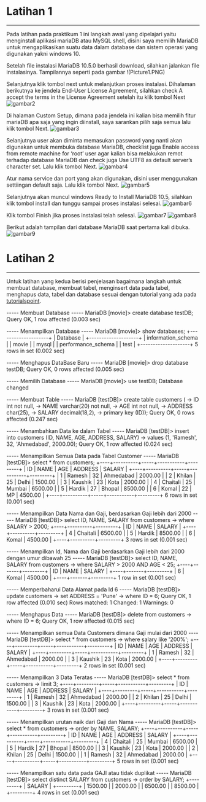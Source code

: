 # Latihan 1
---
Pada latihan pada praktikum 1 ini langkah awal yang dipelajari yaitu menginstall aplikasi mariaDB atau
MySQL shell, disini saya memilih MariaDB untuk mengaplikasikan suatu data dalam database dan sistem operasi
yang digunakan yakni windows 10. 

Setelah file instalasi MariaDB 10.5.0 berhasil download, silahkan jalankan file instalasinya. Tampilannya seperti pada gambar
!(Picture1.PNG)

Selanjutnya klik tombol next untuk melanjutkan proses instalasi. Dihalaman berikutnya ke jendela End-User License Agreement, silahkan check A accept the terms in the License Agreement setelah itu klik tombol Next
![gambar2](Picture2.PNG)

Di halaman Custom Setup, dimana pada jendela ini kalian bisa memilih fitur mariaDB apa saja yang ingin diinstall, saya sarankan pilih saja semua lalu klik tombol Next.
![gambar3](Picture3.PNG)

Selanjutnya user akan diminta memasukan password yang nanti akan digunakan untuk membuka database MariaDB, checklist juga Enable access from remote machine for ‘root’ user agar kalian bisa melakukan remot terhadap database MariaDB dan check juga Use UTF8 as default server’s character set. Lalu klik tombol Next.
![gambar4](Picture4.PNG)

Atur nama service dan port yang akan digunakan, disini user menggunakan settiingan default saja. Lalu klik tombol Next.
![gambar5](Picture5.PNG)

Selanjutnya akan muncul windows Ready to Install MariaDB 10.5, silahkan klik tombol install dan tunggu sampai proses instalasi selesai.
![gambar6](Picture6.PNG)

Klik tombol Finish jika proses instalasi telah selesai.
![gambar7](Picture7.PNG)
![gambar8](Picture8.PNG)

Berikut adalah tampilan dari database MariaDB saat pertama kali dibuka.
![gambar9](Picture9.PNG)


# Latihan 2
---
Untuk latihan yang kedua berisi penjelasan bagaimana langkah untuk membuat database, membuat tabel, menginsert data pada tabel, menghapus data, tabel dan database sesuai dengan tutorial yang ada pada [tutorialspoint](https://www.guru99.com/database-normalization.html). 

----- Membuat Database -----
MariaDB [movie]> create database testDB;
Query OK, 1 row affected (0.003 sec)

----- Menampilkan Database -----
MariaDB [movie]> show databases;
+--------------------+
| Database           |
+--------------------+
| information_schema |
| movie              |
| mysql              |
| performance_schema |
| test               |
+--------------------+
5 rows in set (0.002 sec)

----- Menghapus DataBase Baru -----
MariaDB [movie]> drop database testDB;
Query OK, 0 rows affected (0.005 sec)

----- Memilih Database -----
MariaDB [movie]> use testDB;
Database changed

----- Membuat Table -----
MariaDB [testDB]> create table customers (
    -> ID int not null,
    -> NAME varchar(20) not null,
    -> AGE int not null,
    -> ADDRESS char(25),
    -> SALARY decimal(18,2),
    -> primary key (ID));
Query OK, 0 rows affected (0.247 sec)

----- Menambahkan Data ke dalam Tabel -----
MariaDB [testDB]> insert into customers (ID, NAME, AGE, ADDRESS, SALARY)
    -> values (1, 'Ramesh', 32, 'Ahmedabad', 2000.00);
Query OK, 1 row affected (0.024 sec)

----- Menampilkan Semua Data pada Tabel Customer -----
MariaDB [testDB]> select * from customers;
+----+----------+-----+-----------+---------+
| ID | NAME     | AGE | ADDRESS   | SALARY  |
+----+----------+-----+-----------+---------+
|  1 | Ramesh   |  32 | Ahmedabad | 2000.00 |
|  2 | Khilan   |  25 | Delhi     | 1500.00 |
|  3 | Kaushik  |  23 | Kota      | 2000.00 |
|  4 | Chaitali |  25 | Mumbai    | 6500.00 |
|  5 | Hardik   |  27 | Bhopal    | 8500.00 |
|  6 | Komal    |  22 | MP        | 4500.00 |
+----+----------+-----+-----------+---------+
6 rows in set (0.001 sec)

----- Menampilkan Data Nama dan Gaji, berdasarkan Gaji lebih dari 2000 -----
MariaDB [testDB]> select ID, NAME, SALARY from customers
    -> where SALARY > 2000;
+----+----------+---------+
| ID | NAME     | SALARY  |
+----+----------+---------+
|  4 | Chaitali | 6500.00 |
|  5 | Hardik   | 8500.00 |
|  6 | Komal    | 4500.00 |
+----+----------+---------+
3 rows in set (0.001 sec)

----- Menampilkan Id, Nama dan Gaji berdasarkan Gaji lebih dari 2000 dengan umur dibawah 25 -----
MariaDB [testDB]> select ID, NAME, SALARY from customers
    -> where SALARY > 2000 AND AGE < 25;
+----+-------+---------+
| ID | NAME  | SALARY  |
+----+-------+---------+
|  6 | Komal | 4500.00 |
+----+-------+---------+
1 row in set (0.001 sec)

----- Memperbaharui Data Alamat pada Id 6 -----
MariaDB [testDB]> update customers
    -> set ADDRESS = 'Pune'
    -> where ID = 6;
Query OK, 1 row affected (0.010 sec)
Rows matched: 1  Changed: 1  Warnings: 0

----- Menghapus Data -----
MariaDB [testDB]> delete from customers
    -> where ID = 6;
Query OK, 1 row affected (0.015 sec)

----- Menampilkan semua Data Customers dimana Gaji mulai dari 2000 ----
MariaDB [testDB]> select * from customers
    -> where salary like '200%';
+----+---------+-----+-----------+---------+
| ID | NAME    | AGE | ADDRESS   | SALARY  |
+----+---------+-----+-----------+---------+
|  1 | Ramesh  |  32 | Ahmedabad | 2000.00 |
|  3 | Kaushik |  23 | Kota      | 2000.00 |
+----+---------+-----+-----------+---------+
2 rows in set (0.001 sec)

----- Menampilkan 3 Data Teratas -----
MariaDB [testDB]> select * from customers
    -> limit 3;
+----+---------+-----+-----------+---------+
| ID | NAME    | AGE | ADDRESS   | SALARY  |
+----+---------+-----+-----------+---------+
|  1 | Ramesh  |  32 | Ahmedabad | 2000.00 |
|  2 | Khilan  |  25 | Delhi     | 1500.00 |
|  3 | Kaushik |  23 | Kota      | 2000.00 |
+----+---------+-----+-----------+---------+
3 rows in set (0.001 sec)

----- Menampilkan urutan naik dari Gaji dan Nama -----
MariaDB [testDB]> select * from customers
    -> order by NAME, SALARY;
+----+----------+-----+-----------+---------+
| ID | NAME     | AGE | ADDRESS   | SALARY  |
+----+----------+-----+-----------+---------+
|  4 | Chaitali |  25 | Mumbai    | 6500.00 |
|  5 | Hardik   |  27 | Bhopal    | 8500.00 |
|  3 | Kaushik  |  23 | Kota      | 2000.00 |
|  2 | Khilan   |  25 | Delhi     | 1500.00 |
|  1 | Ramesh   |  32 | Ahmedabad | 2000.00 |
+----+----------+-----+-----------+---------+
5 rows in set (0.001 sec)

----- Menampilkan satu data pada GAJI atau tidak duplikat ----- 
MariaDB [testDB]> select distinct SALARY from customers
    -> order by SALARY;
+---------+
| SALARY  |
+---------+
| 1500.00 |
| 2000.00 |
| 6500.00 |
| 8500.00 |
+---------+
4 rows in set (0.001 sec)